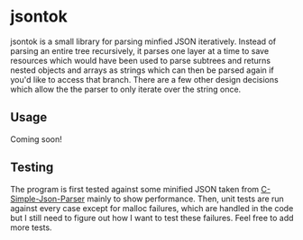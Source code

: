 # jsontok

jsontok is a small library for parsing minfied JSON iteratively. Instead of parsing an entire tree recursively, it parses one layer at a time to save resources which would have been used to parse subtrees and returns nested objects and arrays as strings which can then be parsed again if you'd like to access that branch. There are a few other design decisions which allow the the parser to only iterate over the string once.

## Usage

Coming soon!

## Testing

The program is first tested against some minified JSON taken from [C-Simple-Json-Parser](https://github.com/forkachild/C-Simple-JSON-Parser) mainly to show performance. Then, unit tests are run against every case except for malloc failures, which are handled in the code but I still need to figure out how I want to test these failures. Feel free to add more tests.
